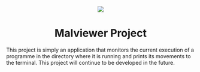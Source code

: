 <div align="center">
  <img src="https://media.istockphoto.com/id/1144604134/photo/malware-detected-warning-screen.jpg?s=612x612&w=0&k=20&c=zjFSeXUT6AtIteuoK_ikKDKqsSanSljJVKMQI_S3Fqk=">
  <h1> Malviewer Project</h1>
</div>

This project is simply an application that monitors the current execution of a programme in the directory where it is running and prints its movements to the terminal. This project will continue to be developed in the future. 
